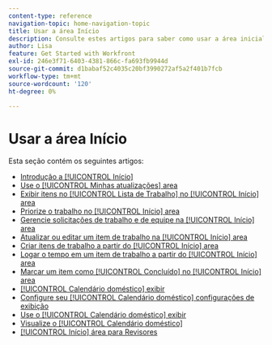 ```yaml
---
content-type: reference
navigation-topic: home-navigation-topic
title: Usar a área Início
description: Consulte estes artigos para saber como usar a área inicial no Adobe Workfront.
author: Lisa
feature: Get Started with Workfront
exl-id: 246e3f71-6403-4381-866c-fa693fb9944d
source-git-commit: d1babaf52c4035c20bf3990272af5a2f401b7fcb
workflow-type: tm+mt
source-wordcount: '120'
ht-degree: 0%

---
```


# Usar a área Início

Esta seção contém os seguintes artigos:

* [Introdução a [!UICONTROL Início]](../../../workfront-basics/using-home/using-the-home-area/get-started-with-home.md)
* [Use o [!UICONTROL Minhas atualizações] area](../../../workfront-basics/using-home/using-the-home-area/my-updates-area.md)
* [Exibir itens no [!UICONTROL Lista de Trabalho] no [!UICONTROL Início] area](../../../workfront-basics/using-home/using-the-home-area/display-items-in-home-work-list.md)
* [Priorize o trabalho no [!UICONTROL Início] area](../../../workfront-basics/using-home/using-the-home-area/prioritize-work-in-home.md)
* [Gerencie solicitações de trabalho e de equipe na [!UICONTROL Início] area](../../../workfront-basics/using-home/using-the-home-area/manage-work-and-team-requests-home.md)
* [Atualizar ou editar um item de trabalho na [!UICONTROL Início] area](../../../workfront-basics/using-home/using-the-home-area/update-and-edit-work-item-home.md)
* [Criar itens de trabalho a partir do [!UICONTROL Início] area](../../../workfront-basics/using-home/using-the-home-area/create-work-items-in-home.md)
* [Logar o tempo em um item de trabalho a partir do [!UICONTROL Início] area](../../../workfront-basics/using-home/using-the-home-area/log-time-on-work-item-in-home.md)
* [Marcar um item como [!UICONTROL Concluído] no [!UICONTROL Início] area](../../../workfront-basics/using-home/using-the-home-area/mark-item-done-in-home.md)
* [[!UICONTROL Calendário doméstico] exibir](../../../workfront-basics/using-home/using-the-home-area/home-calendar-view.md)
* [Configure seu [!UICONTROL Calendário doméstico] configurações de exibição](../../../workfront-basics/using-home/using-the-home-area/configure-home-calendar-view.md)
* [Use o [!UICONTROL Calendário doméstico] exibir](../../../workfront-basics/using-home/using-the-home-area/use-home-calendar-view.md)
* [Visualize o [!UICONTROL Calendário doméstico]](../../../workfront-basics/using-home/using-the-home-area/view-home-calendar.md)
* [[!UICONTROL Início] área para Revisores](../../../workfront-basics/using-home/using-the-home-area/home-for-reviewers.md)
